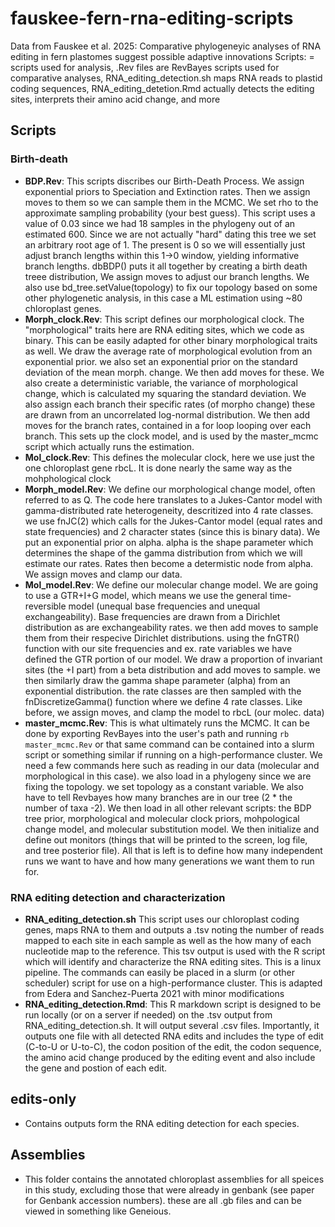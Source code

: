 # fauskee-fern-rna-editing-scripts
Data from Fauskee et al. 2025: Comparative phylogeneyic analyses of RNA editing in fern plastomes suggest possible adaptive innovations
Scripts: = scripts used for analysis, .Rev files are RevBayes scripts used for comparative analyses, RNA_editing_detection.sh maps RNA reads to plastid coding sequences, RNA_editing_detetion.Rmd actually detects the editing sites, interprets their amino acid change, and more
## Scripts
### Birth-death
* **BDP.Rev**: This scripts discribes our Birth-Death Process. We assign exponential priors to Speciation and Extinction rates. Then we assign moves to them so we can sample them in the MCMC. We set rho to the approximate sampling probability (your best guess). This script uses a value of 0.03 since we had 18 samples in the phylogeny out of an estimated 600. Since we are not actually "hard" dating this tree we set an arbitrary root age of 1. The present is 0 so we will essentially just adjust branch lengths within this 1->0 window, yielding informative branch lengths. dbBDP() puts it all together by creating a birth death treee distribution, We assign moves to adjust our branch lengths. We also use bd_tree.setValue(topology) to fix our topology based on some other phylogenetic analysis, in this case a ML estimation using ~80 chloroplast genes.
* **Morph_clock.Rev**: This script defines our morphological clock. The "morphological" traits here are RNA editing sites, which we code as binary. This can be easily adapted for other binary morphological traits as well. We draw the average rate of morphological evolution from an exponential prior. we also set an exponential prior on the standard deviation of the mean morph. change. We then add moves for these. We also create a deterministic variable, the variance of morphological change, which is calculated my squaring the standard deviation. We also assign each branch their specific rates (of morpho change) these are drawn from an uncorrelated log-normal distribution. We then add moves for the branch rates, contained in a for loop looping over each branch. This sets up the clock model, and is used by the master_mcmc script which actually runs the estimation.
* **Mol_clock.Rev**: This defines the molecular clock, here we use just the one chloroplast gene rbcL. It is done nearly the same way as the mohphological clock
* **Morph_model.Rev**: We define our morphological change model, often referred to as Q. The code here translates to a Jukes-Cantor model with gamma-distributed rate heterogeneity, descritized into 4 rate classes. we use fnJC(2) which calls for the Jukes-Cantor model (equal rates and state frequencies) and 2 character states (since this is binary data). We put an exponential prior on alpha. alpha is the shape parameter which determines the shape of the gamma distribution from which we will estimate our rates. Rates then become a determistic node from alpha. We assign moves and clamp our data.
* **Mol_model.Rev**: We define our molecular change model. We are going to use a GTR+I+G model, which means we use the general time-reversible model (unequal base frequencies and unequal exchangeability). Base frequencies are drawn from a Dirichlet distribution as are exchangeability rates. we then add moves to sample them from their respecive Dirichlet distributions. using the fnGTR() function with our site frequencies and ex. rate variables we have defined the GTR portion of our model. We draw a proportion of invariant sites (the +I part) from a beta distribution and add moves to sample. we then similarly draw the gamma shape parameter (alpha) from an exponential distribution. the rate classes are then sampled with the fnDiscretizeGamma() function where we define 4 rate classes. Like before, we assign moves, and clamp the model to rbcL (our molec. data)
* **master_mcmc.Rev**: This is what ultimately runs the MCMC. It can be done by exporting RevBayes into the user's path and running `rb master_mcmc.Rev` or that same command can be contained into a slurm script or something similar if running on a high-performance cluster. We need a few commands here such as reading in our data (molecular and morphological in this case). we also load in a phylogeny since we are fixing the topology. we set topology as a constant variable. We also have to tell Revbayes how many branches are in our tree (2 * the number of taxa -2). We then load in all other relevant scripts: the BDP tree prior, morphological and molecular clock priors, mohpological change model, and molecular substitution model. We then initialize and define out monitors (things that will be printed to the screen, log file, and tree posterior file). All that is left is to define how many independent runs we want to have and how many generations we want them to run for.

### RNA editing detection and characterization
* **RNA_editing_detection.sh** This script uses our chloroplast coding genes, maps RNA to them and outputs a .tsv noting the number of reads mapped to each site in each sample as well as the how many of each nucleotide map to the reference. This tsv output is used with the R script which will identify and characterize the RNA editing sites. This is a linux pipeline. The commands can easily be placed in a slurm (or other scheduler) script for use on a high-performance cluster. This is adapted from Edera and Sanchez-Puerta 2021 with minor modifications
* **RNA_editing_detection.Rmd**: This R markdown script is designed to be run locally (or on a server if needed) on the .tsv output from RNA_editing_detection.sh. It will output several .csv files. Importantly, it outputs one file with all detected RNA edits and includes the type of edit (C-to-U or U-to-C), the codon position of the edit, the codon sequence, the amino acid change produced by the editing event and also include the gene and postion of each edit.  

## edits-only
* Contains outputs form the RNA editing detection for each species. 

## Assemblies
* This folder contains the annotated chloroplast assemblies for all speices in this study, excluding those that were already in genbank (see paper for Genbank accession numbers). these are all .gb files and can be viewed in something like Geneious.
